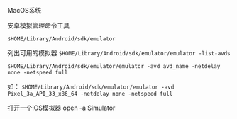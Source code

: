 MacOS系统

安卓模拟管理命令工具

`$HOME/Library/Android/sdk/emulator`

列出可用的模拟器
`$HOME/Library/Android/sdk/emulator/emulator -list-avds`

`$HOME/Library/Android/sdk/emulator/emulator -avd avd_name -netdelay none -netspeed full`

如：
`$HOME/Library/Android/sdk/emulator/emulator -avd Pixel_3a_API_33_x86_64 -netdelay none -netspeed full`

打开一个iOS模拟器
open -a Simulator